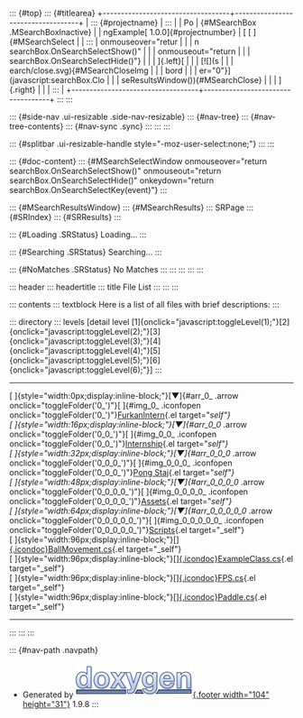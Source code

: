 ::: {#top}
::: {#titlearea}
+-----------------------------------+-----------------------------------+
| ::: {#projectname}                | :::                               |
| Po                                | {#MSearchBox .MSearchBoxInactive} |
| ngExample[ 1.0.0]{#projectnumber} | [ [ ]{#MSearchSelect              |
| :::                               | onmouseover="retur                |
|                                   | n searchBox.OnSearchSelectShow()" |
|                                   | onmouseout="return                |
|                                   |  searchBox.OnSearchSelectHide()"} |
|                                   | ]{.left}[                         |
|                                   | [![](s                            |
|                                   | earch/close.svg){#MSearchCloseImg |
|                                   | bord                              |
|                                   | er="0"}](javascript:searchBox.Clo |
|                                   | seResultsWindow()){#MSearchClose} |
|                                   | ]{.right}                         |
|                                   | :::                               |
+-----------------------------------+-----------------------------------+
:::
:::

::: {#side-nav .ui-resizable .side-nav-resizable}
::: {#nav-tree}
::: {#nav-tree-contents}
::: {#nav-sync .sync}
:::
:::
:::

::: {#splitbar .ui-resizable-handle style="-moz-user-select:none;"}
:::
:::

::: {#doc-content}
::: {#MSearchSelectWindow onmouseover="return searchBox.OnSearchSelectShow()" onmouseout="return searchBox.OnSearchSelectHide()" onkeydown="return searchBox.OnSearchSelectKey(event)"}
:::

::: {#MSearchResultsWindow}
::: {#MSearchResults}
::: SRPage
::: {#SRIndex}
::: {#SRResults}
:::

::: {#Loading .SRStatus}
Loading\...
:::

::: {#Searching .SRStatus}
Searching\...
:::

::: {#NoMatches .SRStatus}
No Matches
:::
:::
:::
:::
:::

::: header
::: headertitle
::: title
File List
:::
:::
:::

::: contents
::: textblock
Here is a list of all files with brief descriptions:
:::

::: directory
::: levels
\[detail level
[1]{onclick="javascript:toggleLevel(1);"}[2]{onclick="javascript:toggleLevel(2);"}[3]{onclick="javascript:toggleLevel(3);"}[4]{onclick="javascript:toggleLevel(4);"}[5]{onclick="javascript:toggleLevel(5);"}[6]{onclick="javascript:toggleLevel(6);"}\]
:::

  ----------------------------------------------------------------------------------------------------------------------------------------------------------------------------------------------------------------------------------------------------------- --
  [ ]{style="width:0px;display:inline-block;"}[▼]{#arr_0_ .arrow onclick="toggleFolder('0_')"}[ ]{#img_0_ .iconfopen onclick="toggleFolder('0_')"}[FurkanIntern](dir_1dcde7ea5adb4470e937f2f1c0036389.html){.el target="_self"}                               
  [ ]{style="width:16px;display:inline-block;"}[▼]{#arr_0_0_ .arrow onclick="toggleFolder('0_0_')"}[ ]{#img_0_0_ .iconfopen onclick="toggleFolder('0_0_')"}[Internship](dir_db18fc5b59b71647f21f3d49fd35b7b1.html){.el target="_self"}                        
  [ ]{style="width:32px;display:inline-block;"}[▼]{#arr_0_0_0_ .arrow onclick="toggleFolder('0_0_0_')"}[ ]{#img_0_0_0_ .iconfopen onclick="toggleFolder('0_0_0_')"}[Pong Staj](dir_7f2202f332a95df5c6e50699b596c7b9.html){.el target="_self"}                 
  [ ]{style="width:48px;display:inline-block;"}[▼]{#arr_0_0_0_0_ .arrow onclick="toggleFolder('0_0_0_0_')"}[ ]{#img_0_0_0_0_ .iconfopen onclick="toggleFolder('0_0_0_0_')"}[Assets](dir_b7568e80c0eb65df54ebd3d006b23e5e.html){.el target="_self"}            
  [ ]{style="width:64px;display:inline-block;"}[▼]{#arr_0_0_0_0_0_ .arrow onclick="toggleFolder('0_0_0_0_0_')"}[ ]{#img_0_0_0_0_0_ .iconfopen onclick="toggleFolder('0_0_0_0_0_')"}[Scripts](dir_97d71e10d40891aefe860af68a8d9ea5.html){.el target="_self"}   
  [ ]{style="width:96px;display:inline-block;"}[[]{.icondoc}](_ball_movement_8cs_source.html)[BallMovement.cs](_ball_movement_8cs.html){.el target="_self"}                                                                                                   
  [ ]{style="width:96px;display:inline-block;"}[[]{.icondoc}](_example_class_8cs_source.html)[ExampleClass.cs](_example_class_8cs.html){.el target="_self"}                                                                                                   
  [ ]{style="width:96px;display:inline-block;"}[[]{.icondoc}](_f_p_s_8cs_source.html)[FPS.cs](_f_p_s_8cs.html){.el target="_self"}                                                                                                                            
  [ ]{style="width:96px;display:inline-block;"}[[]{.icondoc}](_paddle_8cs_source.html)[Paddle.cs](_paddle_8cs.html){.el target="_self"}                                                                                                                       
  ----------------------------------------------------------------------------------------------------------------------------------------------------------------------------------------------------------------------------------------------------------- --
:::
:::
:::

::: {#nav-path .navpath}
-   Generated by [![doxygen](doxygen.svg){.footer width="104"
    height="31"}](https://www.doxygen.org/index.html) 1.9.8
:::
